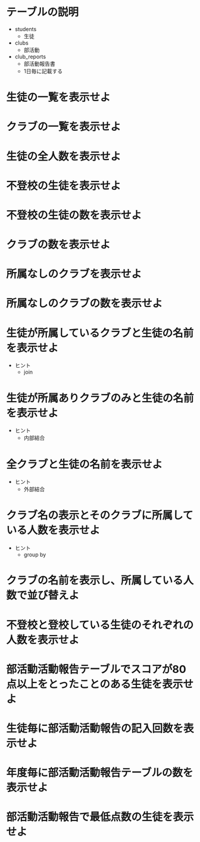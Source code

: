 # テーブルの説明
* students
  * 生徒
* clubs
  * 部活動
* club_reports
  * 部活動報告書
  * 1日毎に記載する

# 生徒の一覧を表示せよ

# クラブの一覧を表示せよ

# 生徒の全人数を表示せよ

# 不登校の生徒を表示せよ

# 不登校の生徒の数を表示せよ

# クラブの数を表示せよ

# 所属なしのクラブを表示せよ

# 所属なしのクラブの数を表示せよ

# 生徒が所属しているクラブと生徒の名前を表示せよ
* ヒント
  * join

# 生徒が所属ありクラブのみと生徒の名前を表示せよ
* ヒント
  * 内部結合

# 全クラブと生徒の名前を表示せよ
* ヒント
  * 外部結合

# クラブ名の表示とそのクラブに所属している人数を表示せよ
* ヒント
  * group by

# クラブの名前を表示し、所属している人数で並び替えよ

# 不登校と登校している生徒のそれぞれの人数を表示せよ

# 部活動活動報告テーブルでスコアが80点以上をとったことのある生徒を表示せよ

# 生徒毎に部活動活動報告の記入回数を表示せよ

# 年度毎に部活動活動報告テーブルの数を表示せよ

# 部活動活動報告で最低点数の生徒を表示せよ
